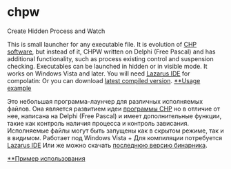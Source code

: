 # chpw
Create Hidden Process and Watch

This is small launcher for any executable file. It is evolution of [CHP software](http://www.commandline.co.uk/chp/),
but instead of it, CHPW written on Delphi (Free Pascal) and has additional functionality, such as process existing control and 
suspension checking. Executables can be launched in hidden or in visible mode. It works on Windows Vista and later.
You will need [Lazarus IDE](https://www.lazarus-ide.org) for compolatin: 
Or you can download [latest compiled version](https://github.com/madcatdev/chpw/releases).
[**Usage example](https://github.com/madcatdev/chpw/blob/master/usage_en.md)


Это небольшая программа-лаунчер для различных исполняемых файлов. Она является развитием идеи [программы CHP](http://www.commandline.co.uk/chp/)
но в отличие от нее, написана на Delphi (Free Pascal) и имеет дополнительные функции, такие как контроль наличия процесса и контроль зависания.
Исполняемые файлы могут быть запущены как в скрытом режиме, так и в видимом. Работает под Windows Vista +
Для компиляции потребуется [Lazarus IDE](https://www.lazarus-ide.org)
Или же можно скачать [последнюю версию бинарника](https://github.com/madcatdev/chpw/releases).

[**Пример использования](https://github.com/madcatdev/chpw/blob/master/usage_ru.md)